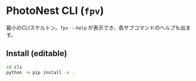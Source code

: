 # PhotoNest CLI (`fpv`)

最小のCLIスケルトン。`fpv --help` が表示でき、各サブコマンドのヘルプも出ます。

## Install (editable)
```bash
cd cli
python -m pip install -e .
